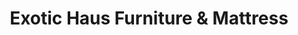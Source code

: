 ---
title: "Exotic Haus Furniture & Mattress"
url: /loch-raven/exotic-haus-furniture-und-mattress/
shop: Möbel
---